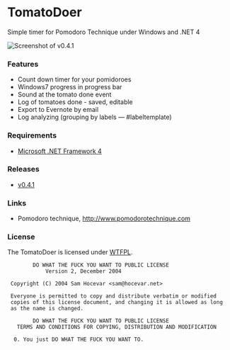 # TomatoDoer

Simple timer for Pomodoro Technique under Windows and .NET 4 

![Screenshot of v0.4.1](https://raw.github.com/w1ld/TomatoDoer/master/misc/Screenshot.v0.4.1.png)

### Features

- Count down timer for your pomidoroes
- Windows7 progress in progress bar
- Sound at the tomato done event
- Log of tomatoes done - saved, editable
- Export to Evernote by email
- Log analyzing (grouping by labels — #labeltemplate)


### Requirements

- [Microsoft .NET Framework 4](http://www.microsoft.com/en-us/download/details.aspx?id=17718)

### Releases

- [v0.4.1  ](./releases/tomatodoer.v0.4.1.zip)

### Links 

- Pomodoro technique, http://www.pomodorotechnique.com

### License

The TomatoDoer is licensed under [WTFPL](http://www.wtfpl.net/). 

		    DO WHAT THE FUCK YOU WANT TO PUBLIC LICENSE
			    Version 2, December 2004

	 Copyright (C) 2004 Sam Hocevar <sam@hocevar.net>

	 Everyone is permitted to copy and distribute verbatim or modified
	 copies of this license document, and changing it is allowed as long
	 as the name is changed.

		    DO WHAT THE FUCK YOU WANT TO PUBLIC LICENSE
	   TERMS AND CONDITIONS FOR COPYING, DISTRIBUTION AND MODIFICATION

	  0. You just DO WHAT THE FUCK YOU WANT TO.


